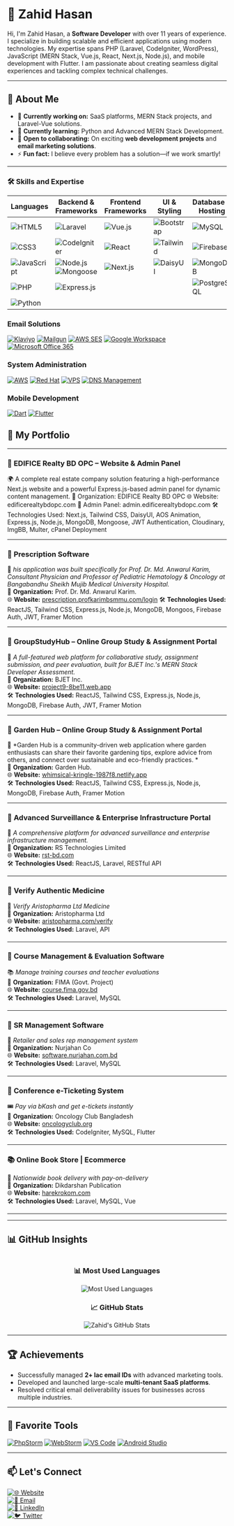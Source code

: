 # 👋 Zahid Hasan

Hi, I'm Zahid Hasan, a **Software Developer** with over 11 years of experience. I specialize in building scalable and efficient applications using modern technologies. My expertise spans PHP (Laravel, CodeIgniter, WordPress), JavaScript (MERN Stack, Vue.js, React, Next.js, Node.js), and mobile development with Flutter. I am passionate about creating seamless digital experiences and tackling complex technical challenges.

---

## 🚀 About Me

- 🔭 **Currently working on:** SaaS platforms, MERN Stack projects, and Laravel-Vue solutions.
- 🌱 **Currently learning:** Python and Advanced MERN Stack Development.
- 👯 **Open to collaborating:** On exciting **web development projects** and **email marketing solutions**.
- ⚡ **Fun fact:** I believe every problem has a solution—if we work smartly!

---


### 🛠️ Skills and Expertise

| Languages | Backend & Frameworks | Frontend Frameworks | UI & Styling | Database & Hosting |
|-----------|----------------------|---------------------|--------------|--------------------|
| ![HTML5](https://img.shields.io/badge/HTML5-E34F26?style=flat-square&logo=html5&logoColor=white) | ![Laravel](https://img.shields.io/badge/Laravel-FF2D20?style=flat-square&logo=laravel&logoColor=white) | ![Vue.js](https://img.shields.io/badge/Vue.js-4FC08D?style=flat-square&logo=vue.js&logoColor=white) | ![Bootstrap](https://img.shields.io/badge/Bootstrap-7952B3?style=flat-square&logo=bootstrap&logoColor=white) | ![MySQL](https://img.shields.io/badge/MySQL-4479A1?style=flat-square&logo=mysql&logoColor=white) |
| ![CSS3](https://img.shields.io/badge/CSS3-1572B6?style=flat-square&logo=css3&logoColor=white) | ![CodeIgniter](https://img.shields.io/badge/CodeIgniter-EF4223?style=flat-square&logo=codeigniter&logoColor=white) | ![React](https://img.shields.io/badge/React-61DAFB?style=flat-square&logo=react&logoColor=black) | ![Tailwind](https://img.shields.io/badge/Tailwind_CSS-38B2AC?style=flat-square&logo=tailwind-css&logoColor=white) | ![Firebase](https://img.shields.io/badge/Firebase-FFCA28?style=flat-square&logo=firebase&logoColor=black) |
| ![JavaScript](https://img.shields.io/badge/JavaScript-F7DF1E?style=flat-square&logo=javascript&logoColor=black) | ![Node.js](https://img.shields.io/badge/Node.js-339933?style=flat-square&logo=node.js&logoColor=white) <br> ![Mongoose](https://img.shields.io/badge/Mongoose-880000?style=flat-square&logo=mongoose&logoColor=white) | ![Next.js](https://img.shields.io/badge/Next.js-000000?style=flat-square&logo=next.js&logoColor=white) | ![DaisyUI](https://img.shields.io/badge/DaisyUI-5A0EF8?style=flat-square&logo=daisyui&logoColor=white) | ![MongoDB](https://img.shields.io/badge/MongoDB-47A248?style=flat-square&logo=mongodb&logoColor=white) |
| ![PHP](https://img.shields.io/badge/PHP-777BB4?style=flat-square&logo=php&logoColor=white) | ![Express.js](https://img.shields.io/badge/Express.js-000000?style=flat-square&logo=express&logoColor=white) |  |  | ![PostgreSQL](https://img.shields.io/badge/PostgreSQL-4169E1?style=flat-square&logo=postgresql&logoColor=white) |
| ![Python](https://img.shields.io/badge/Python-3776AB?style=flat-square&logo=python&logoColor=white) |  |  |  |  |




### Email Solutions
[![Klaviyo](https://img.shields.io/badge/Klaviyo-52E872?style=for-the-badge&logo=klaviyo&logoColor=white)](https://www.klaviyo.com/)
[![Mailgun](https://img.shields.io/badge/Mailgun-F06B64?style=for-the-badge&logo=mailgun&logoColor=white)](https://www.mailgun.com/)
[![AWS SES](https://img.shields.io/badge/AWS%20SES-FF9900?style=for-the-badge&logo=amazon-aws&logoColor=white)](https://aws.amazon.com/ses/)
[![Google Workspace](https://img.shields.io/badge/Google%20Workspace-4285F4?style=for-the-badge&logo=google&logoColor=white)](https://workspace.google.com/)
[![Microsoft Office 365](https://img.shields.io/badge/Office%20365-D83B01?style=for-the-badge&logo=microsoftoffice&logoColor=white)](https://www.microsoft.com/en-us/microsoft-365)


### System Administration
[![AWS](https://img.shields.io/badge/AWS-232F3E?style=for-the-badge&logo=amazon-aws&logoColor=white)](https://aws.amazon.com/)
[![Red Hat](https://img.shields.io/badge/Red%20Hat-EE0000?style=for-the-badge&logo=red-hat&logoColor=white)](https://www.redhat.com/)
[![VPS](https://img.shields.io/badge/VPS%20Hosting-0078D4?style=for-the-badge&logo=microsoft-azure&logoColor=white)](https://www.vultr.com/)
[![DNS Management](https://img.shields.io/badge/DNS%20Management-1572B6?style=for-the-badge&logo=cloudflare&logoColor=white)](https://www.cloudflare.com/)

### Mobile Development
[![Dart](https://img.shields.io/badge/Dart-0175C2?style=for-the-badge&logo=dart&logoColor=white)](https://dart.dev/)
[![Flutter](https://img.shields.io/badge/Flutter-02569B?style=for-the-badge&logo=flutter&logoColor=white)](https://flutter.dev/)

## 📂 My Portfolio

---

### 🏢 **EDIFICE Realty BD OPC – Website & Admin Panel**
🌍 A complete real estate company solution featuring a high-performance Next.js website and a powerful Express.js-based admin panel for dynamic content management.
🏢 Organization: EDIFICE Realty BD OPC
🌐 Website: edificerealtybdopc.com
🔑 Admin Panel: admin.edificerealtybdopc.com
🛠️ Technologies Used: Next.js, Tailwind CSS, DaisyUI, AOS Animation, Express.js, Node.js, MongoDB, Mongoose, JWT Authentication, Cloudinary, ImgBB, Multer, cPanel Deployment

---
### 🏥 **Prescription Software**

🔬 *his application was built specifically for Prof. Dr. Md. Anwarul Karim,
Consultant Physician and Professor of Pediatric Hematology & Oncology at
Bangabandhu Sheikh Mujib Medical University Hospital.*  
🏢 **Organization:** Prof. Dr. Md. Anwarul Karim.  
🌐 **Website:** [prescription.profkarimbsmmu.com/login]([https://project9-8be11.web.app](https://prescription.profkarimbsmmu.com/login))  
🛠️ **Technologies Used:** ReactJS, Tailwind CSS, Express.js, Node.js, MongoDB, Mongoos, Firebase Auth, JWT, Framer Motion

---


### 🏥 **GroupStudyHub – Online Group Study & Assignment Portal**

🔬 *A full-featured web platform for collaborative study, assignment submission, and peer evaluation, built for BJET Inc.'s MERN Stack Developer Assessment.*  
🏢 **Organization:** BJET Inc.  
🌐 **Website:** [project9-8be11.web.app](https://project9-8be11.web.app)  
🛠️ **Technologies Used:** ReactJS, Tailwind CSS, Express.js, Node.js, MongoDB, Firebase Auth, JWT, Framer Motion

---

### 🏥 **Garden Hub – Online Group Study & Assignment Portal**

🔬 *Garden Hub is a community-driven web application where garden enthusiasts can share their favorite gardening tips, explore advice from others, and connect over sustainable and eco-friendly practices. *  
🏢 **Organization:** Garden Hub.  
🌐 **Website:** [whimsical-kringle-1987f8.netlify.app](whimsical-kringle-1987f8.netlify.app)  
🛠️ **Technologies Used:** ReactJS, Tailwind CSS, Express.js, Node.js, MongoDB, Firebase Auth, Framer Motion

---

### 🏥 **Advanced Surveillance & Enterprise Infrastructure Portal**

🔬 *A comprehensive platform for advanced surveillance and enterprise infrastructure management.*  
🏢 **Organization:** RS Technologies Limited  
🌐 **Website:** [rst-bd.com](https://rst-bd.com/)  
🛠️ **Technologies Used:** ReactJS, Laravel, RESTful API

---

### 🏥 **Verify Authentic Medicine**  

🔬 *Verify Aristopharma Ltd Medicine*  
🏢 **Organization:** Aristopharma Ltd  
🌐 **Website:** [aristopharma.com/verify](https://www.aristopharma.com/verify)  
🛠️ **Technologies Used:** Laravel, API

---

### 🏥 **Course Management & Evaluation Software**  

📚 *Manage training courses and teacher evaluations*  
🏢 **Organization:** FIMA (Govt. Project)  
🌐 **Website:** [course.fima.gov.bd](https://course.fima.gov.bd/login)  
🛠️ **Technologies Used:** Laravel, MySQL

---

### 🧾 **SR Management Software**  

💼 *Retailer and sales rep management system*  
🏢 **Organization:** Nurjahan Co  
🌐 **Website:** [software.nurjahan.com.bd](https://software.nurjahan.com.bd/)  
🛠️ **Technologies Used:** Laravel, MySQL

---

### 🎫 **Conference e-Ticketing System**  

🎟️ *Pay via bKash and get e-tickets instantly*  
🏢 **Organization:** Oncology Club Bangladesh  
🌐 **Website:** [oncologyclub.org](https://oncologyclub.org)  
🛠️ **Technologies Used:** CodeIgniter, MySQL, Flutter

---

### 📚 **Online Book Store | Ecommerce**  

📖 *Nationwide book delivery with pay-on-delivery*  
🏢 **Organization:** Dikdarshan Publication  
🌐 **Website:** [harekrokom.com](https://harekrokom.com)  
🛠️ **Technologies Used:** Laravel, MySQL, Vue

---




---

## 📊 GitHub Insights

<div style="display: flex; flex-wrap: wrap; justify-content: space-between; align-items: center;">
  <div style="flex: 1; text-align: center; min-width: 300px;">
    <h3>📊 Most Used Languages</h3>
    <img src="https://github-readme-stats.vercel.app/api/top-langs/?username=zahidhasanratan&layout=compact&theme=radical" alt="Most Used Languages">
  </div>
  <div style="flex: 1; text-align: center; min-width: 300px;">
    <h3>📈 GitHub Stats</h3>
    <img src="https://github-readme-stats.vercel.app/api?username=zahidhasanratan&show_icons=true&theme=radical" alt="Zahid's GitHub Stats">
  </div>
</div>

---

## 🏆 Achievements

- Successfully managed **2+ lac email IDs** with advanced marketing tools.
- Developed and launched large-scale **multi-tenant SaaS platforms**.
- Resolved critical email deliverability issues for businesses across multiple industries.

---

## 🔧 Favorite Tools

[![PhpStorm](https://img.shields.io/badge/PhpStorm-000000?style=for-the-badge&logo=phpstorm&logoColor=white)](https://www.jetbrains.com/phpstorm/)
[![WebStorm](https://img.shields.io/badge/WebStorm-000000?style=for-the-badge&logo=webstorm&logoColor=white)](https://www.jetbrains.com/webstorm/)
[![VS Code](https://img.shields.io/badge/VS%20Code-007ACC?style=for-the-badge&logo=visual-studio-code&logoColor=white)](https://code.visualstudio.com/)
[![Android Studio](https://img.shields.io/badge/Android%20Studio-3DDC84?style=for-the-badge&logo=android-studio&logoColor=white)](https://developer.android.com/studio)

---

## 📫 Let's Connect

[![🌐 Website](https://img.shields.io/badge/🌐%20Website-Zahid%20Hasan-blue?style=for-the-badge&logo=google-chrome&logoColor=white)](https://zahid.com.bd)  
[![📧 Email](https://img.shields.io/badge/📧%20Email-inf@zahid.com.bd-green?style=for-the-badge&logo=gmail&logoColor=white)](mailto:inf@zahid.com.bd)  
[![💼 LinkedIn](https://img.shields.io/badge/💼%20LinkedIn-Zahid%20Hasan-blue?style=for-the-badge&logo=linkedin&logoColor=white)](https://www.linkedin.com/in/zahid-hasan-5118886a)  
[![🐦 Twitter](https://img.shields.io/badge/🐦%20Twitter-@zahidhasanratan-blue?style=for-the-badge&logo=twitter&logoColor=white)](https://x.com/zahidhasanratan)
